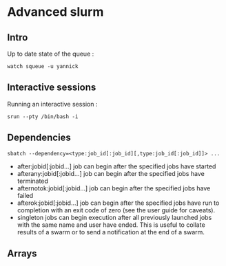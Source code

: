 # Advanced slurm

## Intro

Up to date state of the queue :
```
watch squeue -u yannick
```

## Interactive sessions

Running an interactive session :

```
srun --pty /bin/bash -i
```
## Dependencies

```
sbatch --dependency=<type:job_id[:job_id][,type:job_id[:job_id]]> ...
```

 * after:jobid[:jobid...] 	job can begin after the specified jobs have started
 * afterany:jobid[:jobid...] 	job can begin after the specified jobs have terminated
 * afternotok:jobid[:jobid...] 	job can begin after the specified jobs have failed
 * afterok:jobid[:jobid...] 	job can begin after the specified jobs have run to completion with an exit code of zero (see the user guide for caveats).
 * singleton 	jobs can begin execution after all previously launched jobs with the same name and user have ended. This is useful to collate results of a swarm or to send a notification at the end of a swarm.


## Arrays
